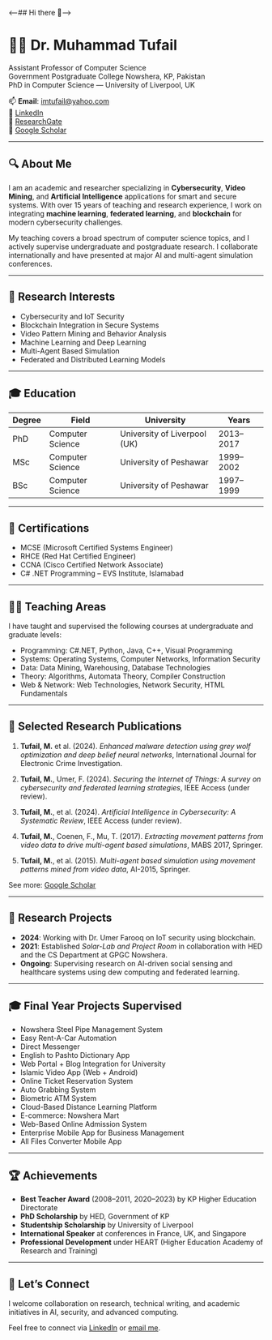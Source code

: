 <--## Hi there 👋-->

# 👨‍💼 Dr. Muhammad Tufail

Assistant Professor of Computer Science  
Government Postgraduate College Nowshera, KP, Pakistan  
PhD in Computer Science — University of Liverpool, UK  

📫 **Email**: imtufail@yahoo.com  
🔗 [LinkedIn](https://www.linkedin.com/in/muhammad-tufail-9a458236/)  
🔗 [ResearchGate](https://www.researchgate.net/profile/Muhammad-Tufail-5)  
🔗 [Google Scholar](https://scholar.google.com.pk/citations?hl=en&user=tStfjDAAAAAJ)

---

## 🔍 About Me

I am an academic and researcher specializing in **Cybersecurity**, **Video Mining**, and **Artificial Intelligence** applications for smart and secure systems. With over 15 years of teaching and research experience, I work on integrating **machine learning**, **federated learning**, and **blockchain** for modern cybersecurity challenges.

My teaching covers a broad spectrum of computer science topics, and I actively supervise undergraduate and postgraduate research. I collaborate internationally and have presented at major AI and multi-agent simulation conferences.

---

## 🧠 Research Interests

- Cybersecurity and IoT Security  
- Blockchain Integration in Secure Systems  
- Video Pattern Mining and Behavior Analysis  
- Machine Learning and Deep Learning  
- Multi-Agent Based Simulation  
- Federated and Distributed Learning Models

---

## 🎓 Education

| Degree | Field | University | Years |
|--------|-------|------------|-------|
| PhD | Computer Science | University of Liverpool (UK) | 2013–2017 |
| MSc | Computer Science | University of Peshawar | 1999–2002 |
| BSc | Computer Science | University of Peshawar | 1997–1999 |

---

## 🧾 Certifications

- MCSE (Microsoft Certified Systems Engineer)  
- RHCE (Red Hat Certified Engineer)  
- CCNA (Cisco Certified Network Associate)  
- C# .NET Programming – EVS Institute, Islamabad  

---

## 👨‍🏫 Teaching Areas

I have taught and supervised the following courses at undergraduate and graduate levels:

- Programming: C#.NET, Python, Java, C++, Visual Programming  
- Systems: Operating Systems, Computer Networks, Information Security  
- Data: Data Mining, Warehousing, Database Technologies  
- Theory: Algorithms, Automata Theory, Compiler Construction  
- Web & Network: Web Technologies, Network Security, HTML Fundamentals

---

## 📂 Selected Research Publications

1. **Tufail, M.** et al. (2024). *Enhanced malware detection using grey wolf optimization and deep belief neural networks*, International Journal for Electronic Crime Investigation.

2. **Tufail, M.**, Umer, F. (2024). *Securing the Internet of Things: A survey on cybersecurity and federated learning strategies*, IEEE Access (under review).

3. **Tufail, M.**, et al. (2024). *Artificial Intelligence in Cybersecurity: A Systematic Review*, IEEE Access (under review).

4. **Tufail, M.**, Coenen, F., Mu, T. (2017). *Extracting movement patterns from video data to drive multi-agent based simulations*, MABS 2017, Springer.

5. **Tufail, M.**, et al. (2015). *Multi-agent based simulation using movement patterns mined from video data*, AI-2015, Springer.

See more: [Google Scholar](https://scholar.google.com.pk/citations?hl=en&user=tStfjDAAAAAJ)

---

## 🧪 Research Projects

- **2024**: Working with Dr. Umer Farooq on IoT security using blockchain.
- **2021**: Established *Solar-Lab and Project Room* in collaboration with HED and the CS Department at GPGC Nowshera.
- **Ongoing**: Supervising research on AI-driven social sensing and healthcare systems using dew computing and federated learning.

---

## 🎓 Final Year Projects Supervised

- Nowshera Steel Pipe Management System  
- Easy Rent-A-Car Automation  
- Direct Messenger  
- English to Pashto Dictionary App  
- Web Portal + Blog Integration for University  
- Islamic Video App (Web + Android)  
- Online Ticket Reservation System  
- Auto Grabbing System  
- Biometric ATM System  
- Cloud-Based Distance Learning Platform  
- E-commerce: Nowshera Mart  
- Web-Based Online Admission System  
- Enterprise Mobile App for Business Management  
- All Files Converter Mobile App  

---

## 🏆 Achievements

- **Best Teacher Award** (2008–2011, 2020–2023) by KP Higher Education Directorate  
- **PhD Scholarship** by HED, Government of KP  
- **Studentship Scholarship** by University of Liverpool  
- **International Speaker** at conferences in France, UK, and Singapore  
- **Professional Development** under HEART (Higher Education Academy of Research and Training)  

---

## 🤝 Let’s Connect

I welcome collaboration on research, technical writing, and academic initiatives in AI, security, and advanced computing.

Feel free to connect via [LinkedIn](https://www.linkedin.com/in/muhammad-tufail-9a458236/) or [email me](mailto:imtufail@yahoo.com).
